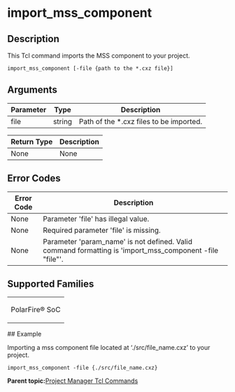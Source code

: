 # import\_mss\_component

## Description

This Tcl command imports the MSS component to your project.

```
import_mss_component [-file {path to the *.cxz file}]
```

## Arguments

|Parameter|Type|Description|
|---------|----|-----------|
|file|string|Path of the \*.cxz files to be imported.|

|Return Type|Description|
|-----------|-----------|
|None|None|

## Error Codes

|Error Code|Description|
|----------|-----------|
|None|Parameter 'file' has illegal value.|
|None|Required parameter 'file' is missing.|
|None|Parameter 'param\_name' is not defined. Valid command formatting is 'import\_mss\_component -file "file"'.|

## Supported Families

<table id="GUID-BF9C038A-F19D-4DFD-A4AE-C22B8B841ACD"><tbody><tr><td>

PolarFire® SoC

</td></tr></tbody>
</table>## Example

Importing a mss component file located at ‘./src/file\_name.cxz’ to your project.

```
import_mss_component -file {./src/file_name.cxz}
```

**Parent topic:**[Project Manager Tcl Commands](GUID-CE445F8D-419D-434B-9288-A0005F280E89.md)

